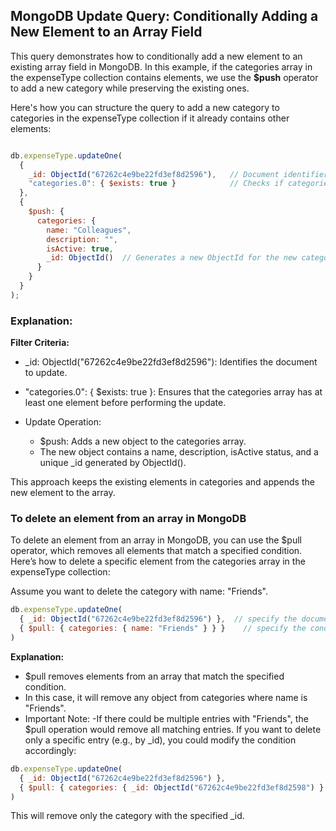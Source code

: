 ## MongoDB Update Query: Conditionally Adding a New Element to an Array Field

This query demonstrates how to conditionally add a new element to an existing array field in MongoDB. In this example, if the categories array in the expenseType
collection contains elements, we use the __$push__ operator to add a new category while preserving the existing ones.

Here's how you can structure the query to add a new category to categories in the expenseType collection if it already contains other elements:

``` javascript

db.expenseType.updateOne(
  {
    _id: ObjectId("67262c4e9be22fd3ef8d2596"),   // Document identifier
    "categories.0": { $exists: true }            // Checks if categories array has at least one element
  },
  {
    $push: {
      categories: {
        name: "Colleagues",
        description: "",
        isActive: true,
        _id: ObjectId()  // Generates a new ObjectId for the new category
      }
    }
  }
);
```
### Explanation:
__Filter Criteria:__

- _id: ObjectId("67262c4e9be22fd3ef8d2596"): Identifies the document to update.
- "categories.0": { $exists: true }: Ensures that the categories array has at least one element before performing the update.

- Update Operation:
  - $push: Adds a new object to the categories array.
  - The new object contains a name, description, isActive status, and a unique _id generated by ObjectId().
    
This approach keeps the existing elements in categories and appends the new element to the array.

### To delete an element from an array in MongoDB
To delete an element from an array in MongoDB, you can use the $pull operator, which removes all elements that match a specified condition. Here’s how to delete a specific element from the categories array in the expenseType collection:

Assume you want to delete the category with name: "Friends".

``` javascript
db.expenseType.updateOne(
  { _id: ObjectId("67262c4e9be22fd3ef8d2596") },  // specify the document by _id or other criteria
  { $pull: { categories: { name: "Friends" } } }    // specify the condition to match the element to remove
)
```

__Explanation:__
- $pull removes elements from an array that match the specified condition.
- In this case, it will remove any object from categories where name is "Friends".
- Important Note:
  -If there could be multiple entries with "Friends", the $pull operation would remove all matching entries. If you want to       delete only a specific entry (e.g., by _id), you could modify the condition accordingly:

``` javascript
db.expenseType.updateOne(
  { _id: ObjectId("67262c4e9be22fd3ef8d2596") },
  { $pull: { categories: { _id: ObjectId("67262c4e9be22fd3ef8d2598") } } }
)
```
This will remove only the category with the specified _id.
